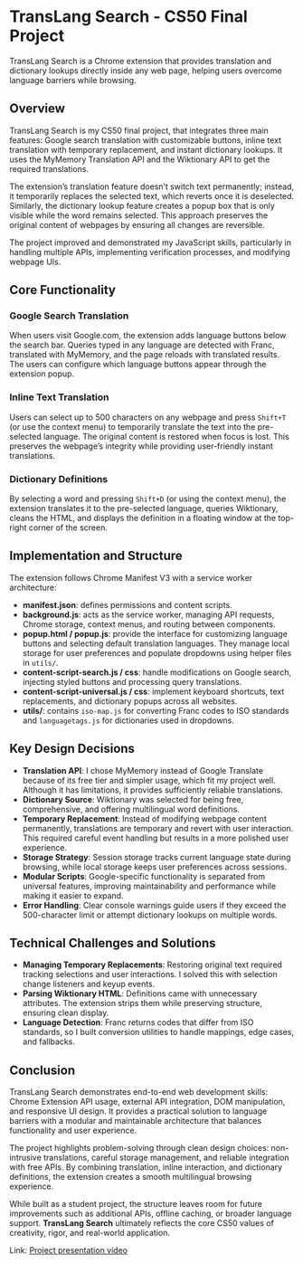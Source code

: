 # TransLang Search - CS50 Final Project  

TransLang Search is a Chrome extension that provides translation and dictionary lookups directly inside any web page, helping users overcome language barriers while browsing.  

## Overview  
TransLang Search is my CS50 final project, that integrates three main features: Google search translation with customizable buttons, inline text translation with temporary replacement, and instant dictionary lookups. It uses the MyMemory Translation API and the Wiktionary API to get the required translations.  

The extension’s translation feature doesn’t switch text permanently; instead, it temporarily replaces the selected text, which reverts once it is deselected. Similarly, the dictionary lookup feature creates a popup box that is only visible while the word remains selected. This approach preserves the original content of webpages by ensuring all changes are reversible.  

The project improved and demonstrated my JavaScript skills, particularly in handling multiple APIs, implementing verification processes, and modifying webpage UIs.


## Core Functionality  

### Google Search Translation  
When users visit Google.com, the extension adds language buttons below the search bar. Queries typed in any language are detected with Franc, translated with MyMemory, and the page reloads with translated results. The users can configure which language buttons appear through the extension popup.  

### Inline Text Translation  
Users can select up to 500 characters on any webpage and press `Shift+T` (or use the context menu) to temporarily translate the text into the pre-selected language. The original content is restored when focus is lost. This preserves the webpage’s integrity while providing user-friendly instant translations.

### Dictionary Definitions  
By selecting a word and pressing `Shift+D` (or using the context menu), the extension translates it to the pre-selected language, queries Wiktionary, cleans the HTML, and displays the definition in a floating window at the top-right corner of the screen.  

## Implementation and Structure  

The extension follows Chrome Manifest V3 with a service worker architecture:  

- **manifest.json**: defines permissions and content scripts.  
- **background.js**: acts as the service worker, managing API requests, Chrome storage, context menus, and routing between components.  
- **popup.html / popup.js**: provide the interface for customizing language buttons and selecting default translation languages. They manage local storage for user preferences and populate dropdowns using helper files in `utils/`.  
- **content-script-search.js / css**: handle modifications on Google search, injecting styled buttons and processing query translations.  
- **content-script-universal.js / css**: implement keyboard shortcuts, text replacements, and dictionary popups across all websites.  
- **utils/**: contains `iso-map.js` for converting Franc codes to ISO standards and `languagetags.js` for dictionaries used in dropdowns.  

## Key Design Decisions  

- **Translation API**: I chose MyMemory instead of Google Translate because of its free tier and simpler usage, which fit my project well. Although it has limitations, it provides sufficiently reliable translations.
- **Dictionary Source**: Wiktionary was selected for being free, comprehensive, and offering multilingual word definitions.
- **Temporary Replacement**: Instead of modifying webpage content permanently, translations are temporary and revert with user interaction. This required careful event handling but results in a more polished user experience.  
- **Storage Strategy**: Session storage tracks current language state during browsing, while local storage keeps user preferences across sessions.  
- **Modular Scripts**: Google-specific functionality is separated from universal features, improving maintainability and performance while making it easier to expand.  
- **Error Handling**: Clear console warnings guide users if they exceed the 500-character limit or attempt dictionary lookups on multiple words.  

## Technical Challenges and Solutions  

- **Managing Temporary Replacements**: Restoring original text required tracking selections and user interactions. I solved this with selection change listeners and keyup events.  
- **Parsing Wiktionary HTML**: Definitions came with unnecessary attributes. The extension strips them while preserving structure, ensuring clean display.  
- **Language Detection**: Franc returns codes that differ from ISO standards, so I built conversion utilities to handle mappings, edge cases, and fallbacks.  

## Conclusion  

TransLang Search demonstrates end-to-end web development skills: Chrome Extension API usage, external API integration, DOM manipulation, and responsive UI design. It provides a practical solution to language barriers with a modular and maintainable architecture that balances functionality and user experience.  

The project highlights problem-solving through clean design choices: non-intrusive translations, careful storage management, and reliable integration with free APIs. By combining translation, inline interaction, and dictionary definitions, the extension creates a smooth multilingual browsing experience.  

While built as a student project, the structure leaves room for future improvements such as additional APIs, offline caching, or broader language support. **TransLang Search** ultimately reflects the core CS50 values of creativity, rigor, and real-world application.  

Link: [Project presentation video](https://youtube.com)
